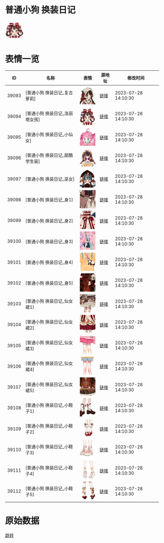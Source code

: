 # 普通小狗 换装日记

<img src="./cover.png" height="60" alt="cover" />

# 表情一览

|ID|名称|表情|源地址|修改时间|
|----|----|----|----|----|
|39093|[普通小狗 换装日记_复古萝莉]|<img src="./pic/039093_%5B普通小狗 换装日记_复古萝莉%5D.png" height="60" alt="复古萝莉"/>|[链接](https://i0.hdslb.com/bfs/garb/9ec3a1ed9dfd4bb21948f256003c210d454ea9ce.png)|2023-07-28 14:10:30|
|39094|[普通小狗 换装日记_洛丽塔女孩]|<img src="./pic/039094_%5B普通小狗 换装日记_洛丽塔女孩%5D.png" height="60" alt="洛丽塔女孩"/>|[链接](https://i0.hdslb.com/bfs/garb/d15ef40762817199d0e17b6a5a127e872d161616.png)|2023-07-28 14:10:30|
|39095|[普通小狗 换装日记_小仙女]|<img src="./pic/039095_%5B普通小狗 换装日记_小仙女%5D.png" height="60" alt="小仙女"/>|[链接](https://i0.hdslb.com/bfs/garb/1f00c455d34f0cf41331c9dfcb0f774bd5aaab97.png)|2023-07-28 14:10:30|
|39096|[普通小狗 换装日记_甜酷学生装]|<img src="./pic/039096_%5B普通小狗 换装日记_甜酷学生装%5D.png" height="60" alt="甜酷学生装"/>|[链接](https://i0.hdslb.com/bfs/garb/058f65c547472fe1fa65181da04828d10af5e31b.png)|2023-07-28 14:10:30|
|39097|[普通小狗 换装日记_巫女]|<img src="./pic/039097_%5B普通小狗 换装日记_巫女%5D.png" height="60" alt="巫女"/>|[链接](https://i0.hdslb.com/bfs/garb/db4b70edf8ddde80ffa46ac9c341aefc8484b30d.png)|2023-07-28 14:10:30|
|39098|[普通小狗 换装日记_身1]|<img src="./pic/039098_%5B普通小狗 换装日记_身1%5D.png" height="60" alt="身1"/>|[链接](https://i0.hdslb.com/bfs/garb/4733cc5d14e255687c988c77d056855fc5c7ee81.png)|2023-07-28 14:10:30|
|39099|[普通小狗 换装日记_身2]|<img src="./pic/039099_%5B普通小狗 换装日记_身2%5D.png" height="60" alt="身2"/>|[链接](https://i0.hdslb.com/bfs/garb/462b308e081fe87c25d7e7fcf549175c8c969958.png)|2023-07-28 14:10:30|
|39100|[普通小狗 换装日记_身3]|<img src="./pic/039100_%5B普通小狗 换装日记_身3%5D.png" height="60" alt="身3"/>|[链接](https://i0.hdslb.com/bfs/garb/e0ffe83d1b56d4e2a3c38a53e6b9569f29f46fbe.png)|2023-07-28 14:10:30|
|39101|[普通小狗 换装日记_身4]|<img src="./pic/039101_%5B普通小狗 换装日记_身4%5D.png" height="60" alt="身4"/>|[链接](https://i0.hdslb.com/bfs/garb/6d141a43debf2ecc0a4ddf20877450bb16429951.png)|2023-07-28 14:10:30|
|39102|[普通小狗 换装日记_身5]|<img src="./pic/039102_%5B普通小狗 换装日记_身5%5D.png" height="60" alt="身5"/>|[链接](https://i0.hdslb.com/bfs/garb/33ff9bdd402baeb3a51fe1eb1ce7909a5785a0b6.png)|2023-07-28 14:10:30|
|39103|[普通小狗 换装日记_仙女裙1]|<img src="./pic/039103_%5B普通小狗 换装日记_仙女裙1%5D.png" height="60" alt="仙女裙1"/>|[链接](https://i0.hdslb.com/bfs/garb/bac9c7e70aa0f3e6c6526313295b07db6b502a6b.png)|2023-07-28 14:10:30|
|39104|[普通小狗 换装日记_仙女裙2]|<img src="./pic/039104_%5B普通小狗 换装日记_仙女裙2%5D.png" height="60" alt="仙女裙2"/>|[链接](https://i0.hdslb.com/bfs/garb/2f0e2ea636de5198bb0e5a833d480f6a8b7beb75.png)|2023-07-28 14:10:30|
|39105|[普通小狗 换装日记_仙女裙3]|<img src="./pic/039105_%5B普通小狗 换装日记_仙女裙3%5D.png" height="60" alt="仙女裙3"/>|[链接](https://i0.hdslb.com/bfs/garb/64dd772defc60352afbf2c7463c6f2249a29b2c9.png)|2023-07-28 14:10:30|
|39106|[普通小狗 换装日记_仙女裙4]|<img src="./pic/039106_%5B普通小狗 换装日记_仙女裙4%5D.png" height="60" alt="仙女裙4"/>|[链接](https://i0.hdslb.com/bfs/garb/6435f2df3fff9640bd3b81dacdf6f9502b45f9de.png)|2023-07-28 14:10:30|
|39107|[普通小狗 换装日记_仙女裙5]|<img src="./pic/039107_%5B普通小狗 换装日记_仙女裙5%5D.png" height="60" alt="仙女裙5"/>|[链接](https://i0.hdslb.com/bfs/garb/7d1d74a3b89a5acf8102922342c9d9034dd272a6.png)|2023-07-28 14:10:30|
|39108|[普通小狗 换装日记_小鞋子1]|<img src="./pic/039108_%5B普通小狗 换装日记_小鞋子1%5D.png" height="60" alt="小鞋子1"/>|[链接](https://i0.hdslb.com/bfs/garb/dca960126966bfa979db6eb9caed703e4a2b96c0.png)|2023-07-28 14:10:30|
|39109|[普通小狗 换装日记_小鞋子2]|<img src="./pic/039109_%5B普通小狗 换装日记_小鞋子2%5D.png" height="60" alt="小鞋子2"/>|[链接](https://i0.hdslb.com/bfs/garb/b4f212e8f5a7638447d237ef25aa5e96b49997b4.png)|2023-07-28 14:10:30|
|39110|[普通小狗 换装日记_小鞋子3]|<img src="./pic/039110_%5B普通小狗 换装日记_小鞋子3%5D.png" height="60" alt="小鞋子3"/>|[链接](https://i0.hdslb.com/bfs/garb/eaed3c42df3a403b5bf7965765c6f73d16256378.png)|2023-07-28 14:10:30|
|39111|[普通小狗 换装日记_小鞋子4]|<img src="./pic/039111_%5B普通小狗 换装日记_小鞋子4%5D.png" height="60" alt="小鞋子4"/>|[链接](https://i0.hdslb.com/bfs/garb/a1a307e3aa35d7d0a6eb4f2e286fc259a4355d95.png)|2023-07-28 14:10:30|
|39112|[普通小狗 换装日记_小鞋子5]|<img src="./pic/039112_%5B普通小狗 换装日记_小鞋子5%5D.png" height="60" alt="小鞋子5"/>|[链接](https://i0.hdslb.com/bfs/garb/c801927e8212ceaeaee41e7b7f774ec39a4feb32.png)|2023-07-28 14:10:30|

# 原始数据

[跳转](./raw.json)

